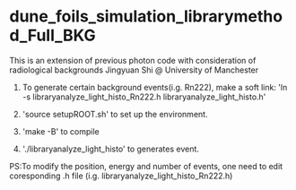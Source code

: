 # dune_foils_simulation_librarymethod_Full_BKG
This is an extension of previous photon code with consideration of radiological backgrounds
Jingyuan Shi @ University of Manchester

1. To generate certain background events(i.g. Rn222), make a soft link:
'ln -s libraryanalyze_light_histo_Rn222.h libraryanalyze_light_histo.h'

2. 'source setupROOT.sh' to set up the environment.

3. 'make -B' to compile

4. './libraryanalyze_light_histo' to generates event.

PS:To modify the position, energy and number of events, one need to edit coresponding .h file (i.g. libraryanalyze_light_histo_Rn222.h)
